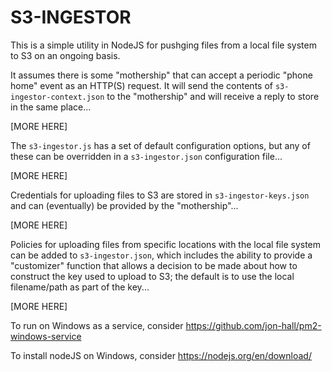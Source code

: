 # S3-INGESTOR

This is a simple utility in NodeJS for pushging files from a local file system to S3 on an ongoing basis.

It assumes there is some "mothership" that can accept a periodic "phone home" event as an HTTP(S) request.
It will send the contents of `s3-ingestor-context.json` to the "mothership" and will receive a reply to store in the same place...

[MORE HERE]

The `s3-ingestor.js` has a set of default configuration options, but any of these can be overridden in a `s3-ingestor.json` configuration file...

[MORE HERE]

Credentials for uploading files to S3 are stored in `s3-ingestor-keys.json` and can (eventually) be provided by the "mothership"...

[MORE HERE]

Policies for uploading files from specific locations with the local file system can be added to `s3-ingestor.json`,
which includes the ability to provide a "customizer" function that allows a decision to be made about how to construct the key used to upload to S3;
the default is to use the local filename/path as part of the key...

[MORE HERE]

To run on Windows as a service, consider https://github.com/jon-hall/pm2-windows-service

To install nodeJS on Windows, consider https://nodejs.org/en/download/
